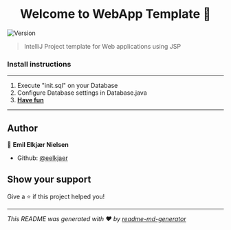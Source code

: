 <h1 align="center">Welcome to WebApp Template 👋</h1>
<p>
  <img alt="Version" src="https://img.shields.io/badge/version-1-blue.svg?cacheSeconds=2592000" />
</p>

> IntelliJ Project template for Web applications using JSP

### Install instructions
***
1) Execute "init.sql" on your Database
2) Configure Database settings in Database.java
3) <b><u>Have fun</u></b>
***

## Author

👤 **Emil Elkjær Nielsen**

* Github: [@eelkjaer](https://github.com/eelkjaer)

## Show your support

Give a ⭐️ if this project helped you!

***
_This README was generated with ❤️ by [readme-md-generator](https://github.com/kefranabg/readme-md-generator)_